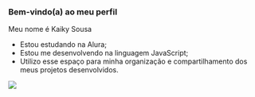 ### Bem-vindo(a) ao meu perfil

Meu nome é Kaiky Sousa

- Estou estudando na Alura;
- Estou me desenvolvendo na linguagem JavaScript;
- Utilizo esse espaço para minha organização e compartilhamento dos meus projetos desenvolvidos.

![](https://media1.tenor.com/m/hdHxFwuzAPUAAAAC/hollow-knight-the-knight.gif)
